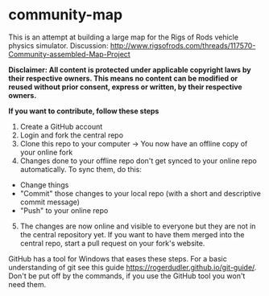 community-map
=============

This is an attempt at building a large map for the Rigs of Rods vehicle physics simulator. Discussion: http://www.rigsofrods.com/threads/117570-Community-assembled-Map-Project 

**Disclaimer: All content is protected under applicable copyright laws by their respective owners. This means no content can be modified or reused without prior consent, express or written, by their respective owners.**

**If you want to contribute, follow these steps**

1. Create a GitHub account
2. Login and fork the central repo
3. Clone this repo to your computer -> You now have an offline copy of your online fork
4. Changes done to your offline repo don't get synced to your online repo automatically. To sync them, do this:
  * Change things
  * "Commit" those changes to your local repo (with a short and descriptive commit message)
  * "Push" to your online repo
5. The changes are now online and visible to everyone but they are not in the central repository yet. If you want to have them merged into the central repo, start a pull request on your fork's website.


GitHub has a tool for Windows that eases these steps. For a basic understanding of git see this guide https://rogerdudler.github.io/git-guide/. Don't be put off by the commands, if you use the GitHub tool you won't need them.
